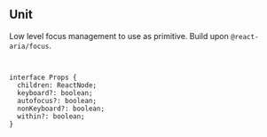 ## Unit


Low level focus management to use as primitive. Build upon ```@react-aria/focus```.


```tsx


interface Props {
  children: ReactNode;
  keyboard?: boolean;
  autofocus?: boolean;
  nonKeyboard?: boolean;
  within?: boolean;
}


```

